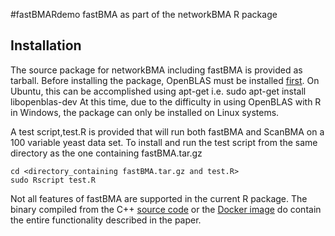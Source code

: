 #fastBMARdemo
fastBMA as part of the networkBMA R package

## Installation
The source package for networkBMA including fastBMA is provided as tarball.
Before installing the package, OpenBLAS must be installed [first](http://www.openblas.net/). On Ubuntu, this can be accomplished using apt-get i.e. sudo apt-get install libopenblas-dev
At this time, due to the difficulty in using OpenBLAS with R in Windows, the package can only be installed on Linux systems. 

A test script,test.R is provided that will run both fastBMA and ScanBMA on a 100 variable yeast data set.
To install and run the test script from the same directory as the one containing fastBMA.tar.gz

````
cd <directory_containing fastBMA.tar.gz and test.R>
sudo Rscript test.R
````
Not all features of fastBMA are supported in the current R package. The binary compiled from the C++ [source code](https://github.com/lhhunghimself/fastBMA) or the [Docker image](https://hub.docker.com/r/biodepot/fastbmampi/) do contain the entire functionality described in the paper.
